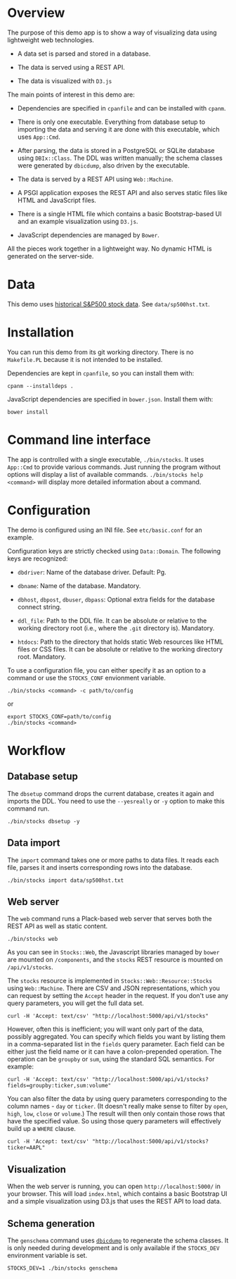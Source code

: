 # Overview

The purpose of this demo app is to show a way of visualizing data using lightweight web technologies.

* A data set is parsed and stored in a database.

* The data is served using a REST API.

* The data is visualized with `D3.js`

The main points of interest in this demo are:

* Dependencies are specified in `cpanfile` and can be installed with `cpanm`.

* There is only one executable. Everything from database setup to importing the data and serving it are done with this executable, which uses `App::Cmd`.

* After parsing, the data is stored in a PostgreSQL or SQLite database using `DBIx::Class`. The DDL was written manually; the schema classes were generated by `dbicdump`, also driven by the executable.

* The data is served by a REST API using `Web::Machine`.

* A PSGI application exposes the REST API and also serves static files like HTML and JavaScript files.

* There is a single HTML file which contains a basic Bootstrap-based UI and an example visualization using `D3.js`.

* JavaScript dependencies are managed by `Bower`.

All the pieces work together in a lightweight way. No dynamic HTML is generated on the server-side.

# Data

This demo uses [historical S&P500 stock data](http://pages.swcp.com/stocks/#historical%20data). See `data/sp500hst.txt`.

# Installation

You can run this demo from its git working directory. There is no `Makefile.PL` because it is not intended to be installed.

Dependencies are kept in `cpanfile`, so you can install them with:

    cpanm --installdeps .

JavaScript dependencies are specified in `bower.json`. Install them with:

    bower install

# Command line interface

The app is controlled with a single executable, `./bin/stocks`. It uses `App::Cmd` to provide various commands. Just running the program without options will display a list of available commands. `./bin/stocks help <command>` will display more detailed information about a command.

# Configuration

The demo is configured using an INI file. See `etc/basic.conf` for an example.

Configuration keys are strictly checked using `Data::Domain`. The following keys are recognized:

* `dbdriver`: Name of the database driver. Default: Pg.

* `dbname`: Name of the database. Mandatory.

* `dbhost`, `dbpost`, `dbuser`, `dbpass`: Optional extra fields for the database connect string.

* `ddl_file`: Path to the DDL file. It can be absolute or relative to the working directory root (i.e., where the `.git` directory is). Mandatory.

* `htdocs`: Path to the directory that holds static Web resources like HTML files or CSS files. It can be absolute or relative to the working directory root. Mandatory.

To use a configuration file, you can either specify it as an option to a command or use the `STOCKS_CONF` envionment variable.

    ./bin/stocks <command> -c path/to/config

or

    export STOCKS_CONF=path/to/config
    ./bin/stocks <command>

# Workflow

## Database setup

The `dbsetup` command drops the current database, creates it again and imports the DDL. You need to use the `--yesreally` or `-y` option to make this command run.

    ./bin/stocks dbsetup -y

## Data import

The `import` command takes one or more paths to data files. It reads each file, parses it and inserts corresponding rows into the database.

    ./bin/stocks import data/sp500hst.txt

## Web server

The `web` command runs a Plack-based web server that serves both the REST API as well as static content.

    ./bin/stocks web

As you can see in `Stocks::Web`, the Javascript libraries managed by `bower` are mounted on `/components`, and the `stocks` REST resource is mounted on `/api/v1/stocks`.

The `stocks` resource is implemented in `Stocks::Web::Resource::Stocks` using `Web::Machine`. There are CSV and JSON representations, which you can request by setting the `Accept` header in the request. If you don't use any query parameters, you will get the full data set.

    curl -H 'Accept: text/csv' "http://localhost:5000/api/v1/stocks"

However, often this is inefficient; you will want only part of the data, possibly aggregated. You can specify which fields you want by listing them in a comma-separated list in the `fields` query parameter. Each field can be either just the field name or it can have a colon-prepended operation. The operation can be `groupby` or `sum`, using the standard SQL semantics. For example:

    curl -H 'Accept: text/csv' "http://localhost:5000/api/v1/stocks?fields=groupby:ticker,sum:volume"

You can also filter the data by using query parameters corresponding to the column names - `day` or `ticker`. (It doesn't really make sense to filter by `open`, `high`, `low`, `close` or `volume`.)  The result will then only contain those rows that have the specified value. So using those query parameters will effectively build up a `WHERE` clause.

    curl -H 'Accept: text/csv' "http://localhost:5000/api/v1/stocks?ticker=AAPL"

## Visualization

When the web server is running, you can open `http://localhost:5000/` in your browser. This will load `index.html`, which contains a basic Bootstrap UI and a simple visualization using D3.js that uses the REST API to load data.

## Schema generation

The `genschema` command uses [`dbicdump`](https://metacpan.org/pod/distribution/DBIx-Class-Schema-Loader/script/dbicdump) to regenerate the schema classes. It is only needed during development and is only available if the `STOCKS_DEV` environment variable is set.

    STOCKS_DEV=1 ./bin/stocks genschema
